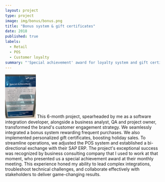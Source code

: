 ```yaml
---
layout: project
type: project
image: img/bonus/bonus.png
title: "Bonus system & gift certificates"
date: 2018
published: true
labels:
  - Retail
  - POS
  - Customer loyalty
summary: "'Special achievement' award for loyalty system and gift certificates integration project in a retail network."
---
```


<img width="100px" class="rounded float-start pe-4" src="../img/bonus/special-achievement.jpg">
This 6-month project, spearheaded by me as a software integration developer, alongside a business analyst, QA and project owner, transformed the brand's customer engagement strategy. We seamlessly integrated a bonus system rewarding frequent purchases. We also implemented personalized gift certificates, boosting holiday sales. To streamline operations, we adjusted the POS system and established a bi-directional exchange with their SAP ERP. The project's exceptional success was recognized by business consulting company that I used to work at that moment, who presented us a special achievement award at their monthly meeting. This experience honed my ability to lead complex integrations, troubleshoot technical challenges, and collaborate effectively with stakeholders to deliver game-changing results.

